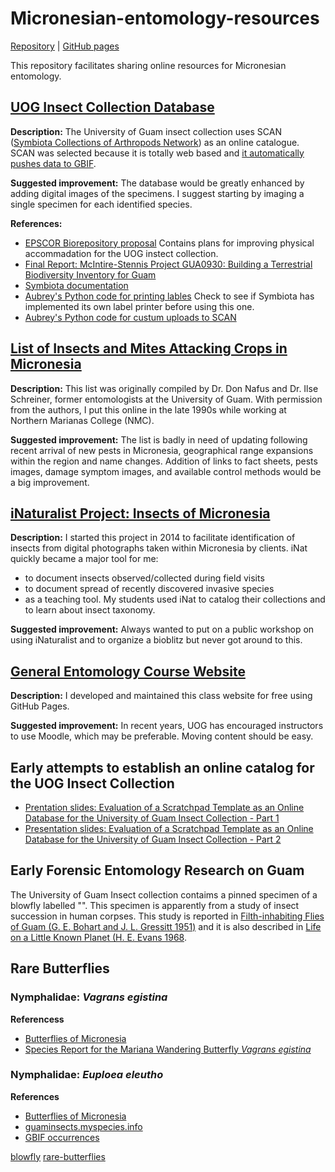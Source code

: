 # Micronesian-entomology-resources

[Repository](https://github.com/aubreymoore/Micronesian-entomology-resources) | [GitHub pages](https://aubreymoore.github.io/Micronesian-entomology-resources)

This repository facilitates sharing online resources for Micronesian entomology.

## [UOG Insect Collection Database](https://scan-bugs.org/portal/collections/misc/collprofiles.php?collid=180)

**Description:** The University of Guam insect collection uses SCAN ([Symbiota Collections of Arthropods Network](https://scan-bugs.org/portal/index.php)) as an online catalogue. SCAN was selected because it is totally web based and [it automatically pushes data to GBIF](http://www.gbif.org/dataset/56e311e3-43c6-4b99-aa21-af396074d5e3).

**Suggested improvement:** The database would be greatly enhanced by adding digital images of the specimens. I suggest starting by imaging a single specimen for each identified species.

**References:** 
* [EPSCOR Biorepository proposal](references/UOG-insect-collection.pdf) Contains plans for improving physical accommadation for the UOG instect collection.
* [Final Report: McIntire-Stennis Project GUA0930: Building a Terrestrial Biodiversity Inventory for Guam](https://aubreymoore.github.io/McIntire-Stennis/final-report-2022/McIntire-Stennis-final-report-2022.pdf)
* [Symbiota documentation](https://biokic.github.io/symbiota-docs/)
* [Aubrey's Python code for printing lables](https://github.com/aubreymoore/SCAN-Symbiota-insect-pin-label-generator) Check to see if Symbiota has implemented its own label printer before using this one.
* [Aubrey's Python code for custum uploads to SCAN](https://github.com/aubreymoore/custom-upload-to-SCAN-Symbiota)

## [List of Insects and Mites Attacking Crops in Micronesia](https://aubreymoore.github.io/crop-pest-list/)

**Description:** This list was originally compiled by Dr. Don Nafus and Dr. Ilse Schreiner, former entomologists at the University of Guam. With permission from the authors, I put this online in the late 1990s while working at Northern Marianas College (NMC).

**Suggested improvement:** The list is badly in need of updating following recent arrival of new pests in Micronesia, geographical range expansions within the region and name changes. Addition of links to fact sheets, pests images, damage symptom images, and available control methods would be a big improvement.

## [iNaturalist Project: Insects of Micronesia](https://www.inaturalist.org/projects/insects-of-micronesia)

**Description:** I started this project in 2014 to facilitate identification of insects from digital photographs taken within Micronesia by clients. iNat quickly became a major tool for me:
* to document insects observed/collected during field visits
* to document spread of recently discovered invasive species
* as a teaching tool. My students used iNat to catalog their collections and to learn about insect taxonomy.

**Suggested improvement:** Always wanted to put on a public workshop on using iNaturalist and to organize a bioblitz but never got around to this.

## [General Entomology Course Website](https://aubreymoore.github.io/ALBI-345/)

**Description:** I developed and maintained this class website for free using GitHub Pages.

**Suggested improvement:** In recent years, UOG has encouraged instructors to use Moodle, which may be preferable. Moving content should be easy.

## Early attempts to establish an online catalog for the UOG Insect Collection

* [Prentation slides: Evaluation of a Scratchpad Template as an Online
Database for the University of Guam Insect Collection - Part 1](https://www.idigbio.org/wiki/images/a/aa/Scratchpads_iDigBio-part1.pdf)
* [Presentation slides: Evaluation of a Scratchpad Template as an Online
Database for the University of Guam Insect Collection - Part 2](https://guaminsects.net/anr/sites/default/files/part2_0.pdf)

## Early Forensic Entomology Research on Guam

The University of Guam Insect collection contaims a pinned specimen of a blowfly labelled "".
This specimen is apparently from a study of insect succession in human corpses.
This study is reported in [Filth-inhabiting Flies of Guam (G. E. Bohart and J. L. Gressitt 1951)](https://hbs.bpbmwebdata.org/pubs-online/pdf/bull204.pdf) and it is also described in [Life on a Little Known Planet (H. E. Evans 1968](https://archive.org/details/lifeonlittleknow0000evan/page/162/mode/2up?q=Guam).

## Rare Butterflies

### Nymphalidae: *Vagrans egistina*

**Referencess**

* [Butterflies of Micronesia](https://www.uog.edu/_resources/files/wptrc/ButterfliesOfMicronesia.pdf)
* [Species Report for the Mariana Wandering Butterfly *Vagrans egistina*](https://ecos.fws.gov/docs/recovery_plan/Vagrans%20egistina_SR.pdf)

 ### Nymphalidae: *Euploea eleutho*

 **References**

 * [Butterflies of Micronesia](https://www.uog.edu/_resources/files/wptrc/ButterfliesOfMicronesia.pdf)
 * [guaminsects.myspecies.info](https://guaminsects.myspecies.info/taxonomy/euploea-eleutho)
 * [GBIF occurrences](https://www.gbif.org/occurrence/search?dataset_key=9298158c-3c02-4ba2-ab8a-87c7f9c8e70b&taxon_key=5137286)

[blowfly](blowfly.html)
[rare-butterflies](rare_butterflies.html)


 
